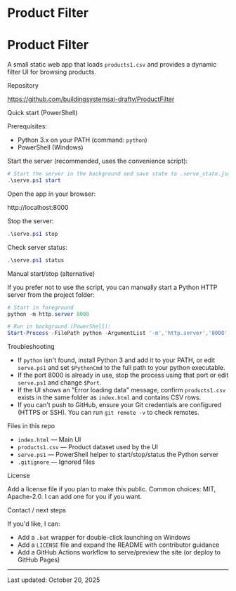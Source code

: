 # Product Filter
# Product Filter

A small static web app that loads `products1.csv` and provides a dynamic filter UI for browsing products.

Repository

https://github.com/buildingsystemsai-drafty/ProductFilter

Quick start (PowerShell)

Prerequisites:
- Python 3.x on your PATH (command: `python`)
- PowerShell (Windows)

Start the server (recommended, uses the convenience script):

```powershell
# Start the server in the background and save state to .serve_state.json
.\serve.ps1 start
```

Open the app in your browser:

http://localhost:8000

Stop the server:

```powershell
.\serve.ps1 stop
```

Check server status:

```powershell
.\serve.ps1 status
```

Manual start/stop (alternative)

If you prefer not to use the script, you can manually start a Python HTTP server from the project folder:

```powershell
# Start in foreground
python -m http.server 8000

# Run in background (PowerShell):
Start-Process -FilePath python -ArgumentList '-m','http.server','8000' -NoNewWindow -PassThru
```

Troubleshooting

- If `python` isn't found, install Python 3 and add it to your PATH, or edit `serve.ps1` and set `$PythonCmd` to the full path to your python executable.
- If the port 8000 is already in use, stop the process using that port or edit `serve.ps1` and change `$Port`.
- If the UI shows an "Error loading data" message, confirm `products1.csv` exists in the same folder as `index.html` and contains CSV rows.
- If you can't push to GitHub, ensure your Git credentials are configured (HTTPS or SSH). You can run `git remote -v` to check remotes.

Files in this repo

- `index.html` — Main UI
- `products1.csv` — Product dataset used by the UI
- `serve.ps1` — PowerShell helper to start/stop/status the Python server
- `.gitignore` — Ignored files

License

Add a license file if you plan to make this public. Common choices: MIT, Apache-2.0. I can add one for you if you want.

Contact / next steps

If you'd like, I can:
- Add a `.bat` wrapper for double-click launching on Windows
- Add a `LICENSE` file and expand the README with contributor guidance
- Add a GitHub Actions workflow to serve/preview the site (or deploy to GitHub Pages)

---
Last updated: October 20, 2025
